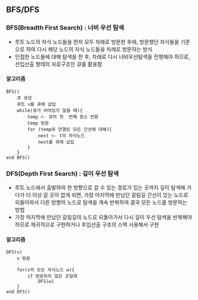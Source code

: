 ## BFS/DFS

### BFS(Breadth First Search) : 너비 우선 탐색
- 루트 노드의 자식 노드들을 먼저 모두 차례로 방문한 후에, 방문했던 자식들을 기준으로 하여 다시 해당 노드의 자식 노드들을 차례로 방문하는 방식
- 인접한 노드들에 대해 탐색을 한 후, 차례로 다시 너비우선탐색을 진행해야 하므로, 선입선출 형태의 자료구조인 큐를 활용함

#### 알고리즘
```
BFS()
    큐 생성
    루트 v를 큐에 삽입
    while(큐가 비어있지 않을 때){
        temp <- 큐의 첫  번째 원소 반환
        temp 방문
        for (temp와 연결된 모든 간선에 대해){
            next <- t의 자식노드
            next를 큐에 삽입
        }
    }
end BFS()
```

### DFS(Depth First Search) : 깊이 우선 탐색
- 루트 노드에서 출발하여 한 방향으로 갈 수 있는 경로가 있는 곳까지 깊이 탐색해 가다가 더 이상 갈 곳이 없게 되면, 가장 마지막에 만났던 갈림길 간선이 있는 노드로 되돌아와서 다른 방향의 노드로 탐색을 계속 반복하여 결국 모든 노드를 방문하는 방법
- 가장 마지막에 만났던 갈림길의 노드로 되돌아가서 다시 깊이 우선 탐색을 반복해야 하므로 재귀적으로 구현하거나 후입선출 구조의 스택 사용해서 구현

#### 알고리즘
```
DFS(v)
    v 방문

    for(v의 모든 자식노드 w){
        if 방문하지 않은 곳일때
            DFS(w)
    }
end DFS()